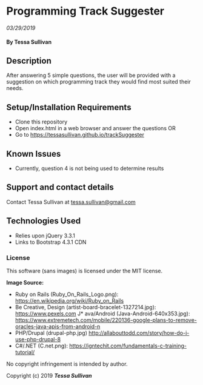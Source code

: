 # Programming Track Suggester
_03/29/2019_

#### By **Tessa Sullivan**

## Description
After answering 5 simple questions, the user will be provided with a suggestion on which programming track they would find most suited their needs.

## Setup/Installation Requirements

* Clone this repository
* Open index.html in a web browser and answer the questions
OR
* Go to https://tessasullivan.github.io/trackSuggester

## Known Issues

* Currently, question 4 is not being used to determine results

## Support and contact details

Contact Tessa Sullivan at tessa.sullivan@gmail.com

## Technologies Used

* Relies upon jQuery 3.3.1
* Links to Bootstrap 4.3.1 CDN

### License

This software (sans images) is licensed under the MIT license.

**Image Source:**
* Ruby on Rails (Ruby_On_Rails_Logo.png): https://en.wikipedia.org/wiki/Ruby_on_Rails
* Be Creative, Design (artist-board-bracelet-1327214.jpg): https://www.pexels.com
J* ava/Android (Java-Android-640x353.jpg):
  https://www.extremetech.com/mobile/220136-google-plans-to-remove-oracles-java-apis-from-android-n
* PHP/Drupal (drupal-php.jpg) http://allabouttodd.com/story/how-do-i-use-php-drupal-8
* C#/.NET (C.net.png): https://igntechit.com/fundamentals-c-training-tutorial/

No copyright infringement is intended by author.



Copyright (c) 2019 **_Tessa Sullivan_**
